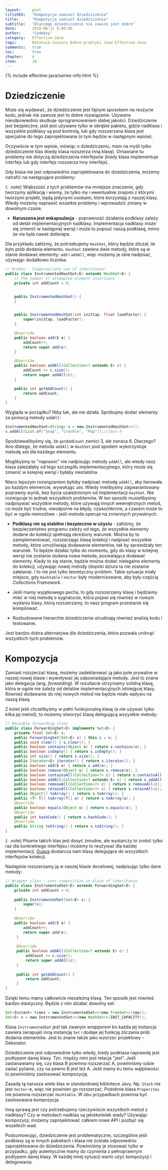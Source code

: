 ```yaml
---
layout:     post
titleSEO:   "Kompozycja zamiast dziedziczenia"
title:      "Kompozycja zamiast dziedziczenia"
subtitle:   "Dlaczego dziedziczenie nie zawsze jest dobre"
date:       2018-08-11 6:00:00
author:     "Codeboy"
category:   Effective-Java
tags:       Notatnik-Juniora Dobre-praktyki Java Effective-Java
comments:   true
toc:        true
chapter:    4
item:       18
---
```



{% include effective-java/series-info.html %}

# Dziedziczenie
Może się wydawać, że dziedziczenie jest fajnym sposobem na reużycie kodu, jednak nie zawsze jest to dobre rozwiązanie. Używane nieodpowiednio skutkuje oprogramowaniem słabej jakości. Dziedziczenie jest bezpieczne, jeśli jest używane tylko w obrębie pakietu, gdzie nadklasa i wszystkie podklasy są pod kontrolą, lub gdy rozszerzana klasa jest specjalnie do tego zaprojektowana (o tym będzie w następnym wpisie).

Oczywiście w tym wpisie, mówiąc o dziedziczeniu, mam na myśli tylko dziedziczenie klas (kiedy klasa rozszerza inną klasę). Omawiane tu problemy nie dotyczą dziedziczenia interfejsów (kiedy klasa implementuje interfejs lub gdy interfejs rozszerza inny interfejs).

Gdy klasa nie jest odpowiednio zaprojektowana do dziedziczenia, możemy natrafić na następujące problemy:

{: .note}
Większość z tych problemów ma mniejsze znaczenie, gdy tworzymy aplikację i wiemy, że tylko my i ewentualnie znajomi z którymi tworzymi projekt, będą jedynymi osobami, które korzystają z naszej klasy. Wtedy możemy naprawić wszelkie problemy i wprowadzić zmiany w dowolnym czasie.

- **Naruszona jest enkapsulacja** - poprawność działania podklasy zależy od detali implementacyjnych nadklasy. Implementacja nadklasy może się zmienić w następnej wersji i może to popsuć naszą podklasę, mimo że nie była nawet dotknięta.

Dla przykładu załóżmy, że potrzebujemy `HashSet`, który będzie zliczał, ile było prób dodania elementu. `HashSet` zawiera dwie metody, które są w stanie dodawać elementy: `add` i `addAll`, więc możemy je obie nadpisać, używając dodatkowo licznika:

```java
// Broken - Inappropriate use of inheritance!
public class InstrumentedHashSet<E> extends HashSet<E> {
    // The number of attempted element insertions
    private int addCount = 0;


    public InstrumentedHashSet() {
    }


    public InstrumentedHashSet(int initCap, float loadFactor) {
        super(initCap, loadFactor);
    }

    @Override
    public boolean add(E e) {
        addCount++;
        return super.add(e);
    }

    @Override
    public boolean addAll(Collection<? extends E> c) {
        addCount += c.size();
        return super.addAll(c);
    }

    public int getAddCount() {
        return addCount;
    }
}
```

Wygląda w porządku? Niby tak, ale nie działa. Spróbujmy dodać elementy za pomocą metody `addAll`:

```java
InstrumentedHashSet<String> s = new InstrumentedHashSet<>();  
s.addAll(List.of("Snap", "Crackle", "Pop"));//Java 9
```

Spodziewalibyśmy się, że `getAddCount` zwróci 3, ale zwraca 6. Dlaczego? Ano dlatego, że metoda `addAll` w `HashSet` pod spodem wykorzystuje metodę `add` dla każdego elementu.

Moglibyśmy to "naprawić" nie nadpisując metody `addAll`, ale wtedy nasz klasa zależałaby od tego szczegółu implementacyjnego, który może się zmienić w kolejnej wersji i byłaby niestabilna.

Nieco lepszym rozwiązaniem byłoby nadpisać metodę `addAll`, aby iterowała po każdym elemencie, wywołując `add`. Wtedy mielibyśmy zagwarantowany poprawny wynik, bez bycia uzależnionym od implementacji `HashSet`. Nie rozwiązuje to jednak wszystkich problemów. W ten sposób musielibyśmy nadpisywać wszystkie metody, które używają innych wewnętrznych metod, co może być trudne, nieodporne na błędy, czasochłonne, a czasem może to być w ogóle niemożliwe - jeśli metoda operuje na zmiennych prywatnych.

- **Podklasy nie są stabilne i bezpieczne w użyciu** - załóżmy, że bezpieczeństwo programu zależy od tego, że wszystkie elementy dodane do kolekcji spełniają określony warunek. Można by to zaimplementować, rozszerzając klasę kolekcji i nadpisać wszystkie metody, które umożliwiają dodawanie elementów, tak by sprawdzały ten warunek. To będzie działać tylko do momentu, gdy do klasy w kolejnej wersji nie zostanie dodana nowa metoda, pozwalająca dodawać elementy. Kiedy to się stanie, będzie można dodać nielegalne elementy do kolekcji, używając nowej metody (dopóki dziura ta nie zostanie załatana). I to nie jest tylko teoretyczny problem. Takie sytuacje miały miejsce, gdy `Hashtable` i `Vector` były modernizowane, aby były częścią *Collections Framework*.

- Jeśli mamy wyjątkowego pecha, to gdy rozszerzamy klasę i będziemy mieć w niej metodę o sygnaturze, która pojawi się również w nowym wydaniu klasy, którą rozszerzamy, to nasz program przestanie się kompilować.

- Rozbudowane hierarchie dziedziczenia utrudniają również analizę kodu i testowanie.

Jest bardzo dobra alternatywa dla dziedziczenia, która pozwala uniknąć wszystkich tych problemów.

# Kompozycja
Zamiast rozszerzać klasę, możemy zadeklarować ją jako pole prywatne w naszej nowej klasie i wywoływać jej odpowiadające metody. Jest to znane jako delegacja (ang. *forwarding*). W rezultacie otrzymamy solidną klasę, która w ogóle nie zależy od detalów implementacyjnych istniejącej klasy. Również dodawanie do niej nowych metod nie będzie miało wpływu na naszą klasę.


Z koleii jeśli chcielibyśmy w pełni funkcjonalną klasę (a nie używać tylko kilka jej metod), to możemy stworzyć klasę delegującą wszystkie metody:

```java
// Reusable forwarding class
public class ForwardingSet<E> implements Set<E> {
    private final Set<E> s;
    public ForwardingSet(Set<E> s) { this.s = s; }
    public void clear() { s.clear(); }
    public boolean contains(Object o) { return s.contains(o); }
    public boolean isEmpty() { return s.isEmpty(); }
    public int size() { return s.size(); }
    public Iterator<E> iterator() { return s.iterator(); }
    public boolean add(E e) { return s.add(e); }
    public boolean remove(Object o) { return s.remove(o); }
    public boolean containsAll(Collection<?> c) { return s.containsAll(c); }
    public boolean addAll(Collection<? extends E> c) { return s.addAll(c); }
    public boolean removeAll(Collection<?> c) { return s.removeAll(c); }
    public boolean retainAll(Collection<?> c) { return s.retainAll(c); }
    public Object[] toArray() { return s.toArray(); }
    public <T> T[] toArray(T[] a) { return s.toArray(a); }
    @Override
    public boolean equals(Object o) { return s.equals(o); }
    @Override
    public int hashCode() { return s.hashCode(); }
    @Override
    public String toString() { return s.toString(); }
}
```

{: .note}
Pisanie takich klas jest dosyć żmudne, ale wystarczy to zrobić tylko raz dla konkretnego interfejsu i możemy to reużywać dla każdej implementacji. [Guava](https://github.com/google/guava) dostarcza nam klasy delegujące do wszystkich interfejsów kolekcji.

Następnie rozszerzamy ją w naszej klasie docelowej, nadpisując tylko dane metody:

```java
// Wrapper class - uses composition in place of inheritance
public class InstrumentedSet<E> extends ForwardingSet<E> {
    private int addCount = 0;
    
    public InstrumentedSet(Set<E> s) {
        super(s);
    }
    
    @Override
    public boolean add(E e) {
        addCount++;
        return super.add(e);
     }
     
     @Override
     public boolean addAll(Collection<? extends E> c) {
         addCount += c.size();
         return super.addAll(c);
     }
     
     public int getAddCount() {
         return addCount;
     }
}
```
Dzięki temu mamy całkowicie niezależną klasę. Ten sposób jest również bardzo elastyczny. Będzie z nim działać dowolny set:

```java
Set<Instant> times = new InstrumentedSet<>(new TreeSet<>(cmp));  
Set<E> s = new InstrumentedSet<>(new HashSet<>(INIT_CAPACITY));
```

Klasa `InstrumentedSet` jest tak zwanym *wrapperem* bo każda jej instancja zawiera (wrapuje) inną instancję `Set` i dodaje jej funkcję zliczania prób dodania elementów. Jest to znane także jako wzorzec projektowy - Dekorator.

Dziedziczenie jest odpowiednie tylko wtedy, kiedy podklasa naprawdę jest podtypem danej klasy. Tzn. między nimi jest relacja "jest". Jeśli zastanawiamy się, czy klasa B powinna rozszerzać A, powinniśmy sobie zadać pytanie, czy na pewno B jest też A. Jeśli mamy ku temu wątpliwości to powinniśmy zastosować kompozycję.

Zasadę tą narusza wiele klas w standardowej bibliotece Javy. Np. `Stack` nie jest `Vector`-e, więc nie powinien go rozszerzać. Podobnie klasa `Properites` nie powinna rozszerzać `Hashtable`. W obu przypadkach powinna być zastosowana kompozycja.

Inną sprawą jest czy potrzebujemy rzeczywiście wszystkich metod z nadklasy? Czy w metodach nadklas są jakiekolwiek wady? Używając kompozycji, możemy zaprojektować całkiem nowe API i pozbyć się wszelkich wad.

Podsumowując, dziedziczenie jest problematyczne, szczególnie jeśli podklasy są w innych pakietach i klasa nie została odpowiednio zaprojektowana do dziedziczenia. Powinniśmy je stosować tylko w przypadku, gdy autentycznie mamy do czynienia z pełnoprawnym podtypem danej klasy. W każdej innej sytuacji warto użyć kompozycji i delegowania.